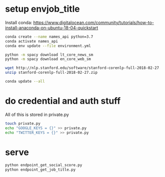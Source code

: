 # setup envjob_title

Install conda:
https://www.digitalocean.com/community/tutorials/how-to-install-anaconda-on-ubuntu-18-04-quickstart

``` bash
conda create --name names_api python=3.7
conda activate names_api
conda env update --file environment.yml

python -m spacy download lt_core_news_sm
python -m spacy download en_core_web_sm

wget http://nlp.stanford.edu/software/stanford-corenlp-full-2018-02-27.zip
unzip stanford-corenlp-full-2018-02-27.zip

conda update --all
```

# do credential and auth stuff

All of this is stored in private.py
``` bash
touch private.py
echo "GOOGLE_KEYS = {}" >> private.py
echo "TWITTER_KEYS = {}" >> private.py
```

# serve
``` bash
python endpoint_get_social_score.py
python endpoint_get_job_title.py

```
